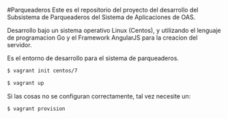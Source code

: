 #Parqueaderos
Este es el repositorio del proyecto del desarrollo del Subsistema de Parqueaderos
del Sistema de Aplicaciones de OAS.

Desarrollo bajo un sistema operativo Linux (Centos), y utilizando el lenguaje de 
programacion Go y el Framework AngularJS para la creacion del servidor.
  
Es el entorno de desarrollo para el sistema de parqueaderos.
```bash
$ vagrant init centos/7

$ vagrant up
```
Si las cosas no se configuran correctamente, tal vez necesite un:
```bash
$ vagrant provision
```

